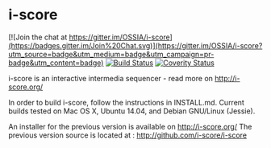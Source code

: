i-score
=======

[![Join the chat at https://gitter.im/OSSIA/i-score](https://badges.gitter.im/Join%20Chat.svg)](https://gitter.im/OSSIA/i-score?utm_source=badge&utm_medium=badge&utm_campaign=pr-badge&utm_content=badge)
[![Build Status](https://travis-ci.org/OSSIA/i-score.svg?branch=dev)](https://travis-ci.org/OSSIA/i-score)
[![Coverity Status](https://scan.coverity.com/projects/3356/badge.svg)](https://scan.coverity.com/projects/3356)

i-score is an interactive intermedia sequencer - read more on http://i-score.org/

In order to build i-score, follow the instructions in INSTALL.md.
Current builds tested on Mac OS X, Ubuntu 14.04, and Debian GNU/Linux (Jessie).

An installer for the previous version is available on http://i-score.org/
The previous version source is located at : http://github.com/i-score/i-score
